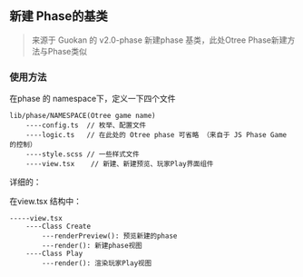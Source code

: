 ## 新建 Phase的基类

> 来源于 Guokan 的 v2.0-phase 新建phase 基类，此处Otree Phase新建方法与Phase类似

### 使用方法

在phase 的 namespace下，定义一下四个文件

```
lib/phase/NAMESPACE(Otree game name)
    ----config.ts  // 枚举、配置文件
    ----logic.ts   // 在此处的 Otree phase 可省略 （来自于 JS Phase Game 的控制）
    ----style.scss // 一些样式文件
    ----view.tsx    // 新建、新建预览、玩家Play界面组件
```

详细的：

在view.tsx 结构中：

```
-----view.tsx
    ----Class Create
        ---renderPreview(): 预览新建的phase
        ---render(): 新建phase视图
    ----Class Play
        ---render(): 渲染玩家Play视图
```
